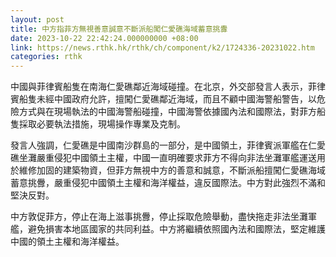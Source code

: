 ```yaml
---
layout: post
title: 中方指菲方無視善意誠意不斷派船闖仁愛礁海域蓄意挑釁
date: 2023-10-22 22:42:24.000000000 +08:00
link: https://news.rthk.hk/rthk/ch/component/k2/1724336-20231022.htm
categories: rthk
---
```


中國與菲律賓船隻在南海仁愛礁鄰近海域碰撞。在北京，外交部發言人表示，菲律賓船隻未經中國政府允許，擅闖仁愛礁鄰近海域，而且不顧中國海警船警告，以危險方式與在現場執法的中國海警船碰撞，中國海警依據國內法和國際法，對菲方船隻採取必要執法措施，現場操作專業及克制。

發言人強調，仁愛礁是中國南沙群島的一部分，是中國領土，菲律賓派軍艦在仁愛礁坐灘嚴重侵犯中國領土主權，中國一直明確要求菲方不得向非法坐灘軍艦運送用於維修加固的建築物資，但菲方無視中方的善意和誠意，不斷派船擅闖仁愛礁海域蓄意挑釁，嚴重侵犯中國領土主權和海洋權益，違反國際法。中方對此強烈不滿和堅決反對。

中方敦促菲方，停止在海上滋事挑釁，停止採取危險舉動，盡快拖走非法坐灘軍艦，避免損害本地區國家的共同利益。中方將繼續依照國內法和國際法，堅定維護中國的領土主權和海洋權益。
